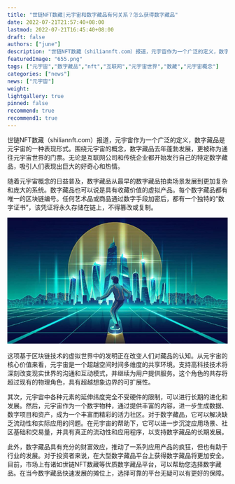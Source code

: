 ```yaml
---
title: "世链NFT数藏|元宇宙和数字藏品有何关系？怎么获得数字藏品"
date: 2022-07-21T21:57:40+08:00
lastmod: 2022-07-21T16:45:40+08:00
draft: false
authors: ["june"]
description: "世链NFT数藏（shiliannft.com）报道，元宇宙作为一个广泛的定义，数字藏品是元宇宙的一种表现形式。围绕元宇宙的概念，数字藏品去年蓬勃发展，更被称为通往元宇宙世界的门票。无论是互联网公司和传统企业都开始发行自己的特定数字藏品，吸引人们表现出巨大的好奇心和热情。"
featuredImage: "655.png"
tags: ["元宇宙","数字藏品","nft","互联网","元宇宙世界","数藏","元宇宙概念"]
categories: ["news"]
news: ["元宇宙"]
weight: 
lightgallery: true
pinned: false
recommend: true
recommend1: true
---
```


世链NFT数藏（shiliannft.com）报道，元宇宙作为一个广泛的定义，数字藏品是元宇宙的一种表现形式。围绕元宇宙的概念，数字藏品去年蓬勃发展，更被称为通往元宇宙世界的门票。无论是互联网公司和传统企业都开始发行自己的特定数字藏品，吸引人们表现出巨大的好奇心和热情。

随着元宇宙概念的日益普及，数字藏品从最早的数字藏品拍卖场景发展到更加复杂和庞大的系统。数字藏品也可以说是具有收藏价值的虚拟产品。每个数字藏品都有唯一的区块链编号。任何艺术品或商品通过数字手段加密后，都有一个独特的“数字证书”，该凭证将永久存储在链上，不得篡改或复制。

![数字藏品](655.png)



这项基于区块链技术的虚拟世界中的发明正在改变人们对藏品的认知。从元宇宙的核心价值来看，元宇宙是一个超越空间时间多维度的共享环境。支持高科技技术将深刻改变现实世界的沟通和互动模式，并继续为用户提供服务。这个角色的共存将超过现有的物理角色，具有超越想象边界的可扩展性。

其次，元宇宙中各种元素的延伸纬度完全不受硬件的限制，可以进行长期的进化和发展。然后，元宇宙作为一个数字物种，通过提供丰富的内容，进一步生成数据、数字项目和资产，成为一个丰富而精彩的活力社区。对于数字藏品，它可以解决缺乏流动性和实际应用的问题。在元宇宙的帮助下，它可以进一步沉淀应用场景、社区基础和交易量，并具有真正的流动性和应用程序，以支持数字藏品的长期发展。

此外，数字藏品具有充分的财富效应，推动了一系列应用产品的疯狂，但也有助于行业的发展。对于投资者来说，在大型数字藏品平台上获得数字藏品将更加安全。目前，市场上有诸如世链NFT数藏等优质数字藏品平台，可以帮助您选择数字藏品。在当今数字藏品快速发展的摊位上，选择可靠的平台无疑可以有更好的保障。